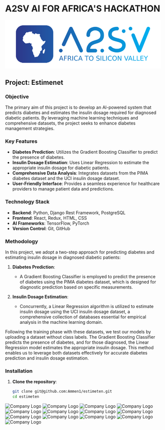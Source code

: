 # A2SV AI FOR AFRICA'S HACKATHON

![Company Logo](A2SV-logo.png)

## Project: Estimenet

### Objective
The primary aim of this project is to develop an AI-powered system that predicts diabetes and estimates the insulin dosage required for diagnosed diabetic patients. By leveraging machine learning techniques and comprehensive datasets, the project seeks to enhance diabetes management strategies.

### Key Features
- **Diabetes Prediction**: Utilizes the Gradient Boosting Classifier to predict the presence of diabetes.
- **Insulin Dosage Estimation**: Uses Linear Regression to estimate the appropriate insulin dosage for diabetic patients.
- **Comprehensive Data Analysis**: Integrates datasets from the PIMA diabetes dataset and the UCI insulin dosage dataset.
- **User-Friendly Interface**: Provides a seamless experience for healthcare providers to manage patient data and predictions.

### Technology Stack
- **Backend**: Python, Django Rest Framework, PostgreSQL
- **Frontend**: React, Redux, HTML, CSS
- **AI Frameworks**: TensorFlow, PyTorch
- **Version Control**: Git, GitHub

### Methodology
In this project, we adopt a two-step approach for predicting diabetes and estimating insulin dosage in diagnosed diabetic patients:

1. **Diabetes Prediction**:
   - A Gradient Boosting Classifier is employed to predict the presence of diabetes using the PIMA diabetes dataset, which is designed for diagnostic prediction based on specific measurements.

2. **Insulin Dosage Estimation**:
   - Concurrently, a Linear Regression algorithm is utilized to estimate insulin dosage using the UCI insulin dosage dataset, a comprehensive collection of databases essential for empirical analysis in the machine learning domain.

Following the training phase with these datasets, we test our models by uploading a dataset without class labels. The Gradient Boosting Classifier predicts the presence of diabetes, and for those diagnosed, the Linear Regression model estimates the appropriate insulin dosage. This method enables us to leverage both datasets effectively for accurate diabetes prediction and insulin dosage estimation.

### Installation

1. **Clone the repository**:
   ```bash
   git clone git@github.com:Ammen1/estimeten.git
   cd estimeten


![Company Logo](images/a.png)
![Company Logo](images/a2.png)
![Company Logo](images/a3.png)
![Company Logo](images/a4.png)
![Company Logo](images/a13.png)
![Company Logo](images/a6.png)
![Company Logo](images/a8.png)
![Company Logo](images/a9.png)
![Company Logo](images/a10.png)
![Company Logo](images/a11.png)
![Company Logo](images/a12.png)
![Company Logo](images/a14.png)
![Company Logo](images/a7.png)
